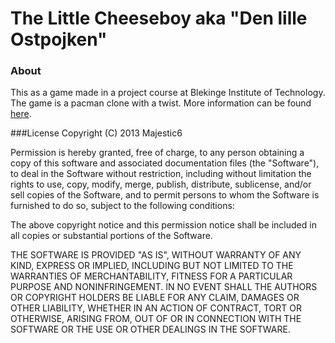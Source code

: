 # The Little Cheeseboy aka "Den lille Ostpojken"
### About
This as a game made in a project course at Blekinge Institute of Technology. The game is a pacman clone with a twist. More information can be found [here](http://www.indiedb.com/games/the-little-cheese-boy).

###License
Copyright (C) 2013 Majestic6

Permission is hereby granted, free of charge, to any person obtaining a copy of this software and associated documentation files (the "Software"), to deal in the Software without restriction, including without limitation the rights to use, copy, modify, merge, publish, distribute, sublicense, and/or sell copies of the Software, and to permit persons to whom the Software is furnished to do so, subject to the following conditions:

The above copyright notice and this permission notice shall be included in all copies or substantial portions of the Software.

THE SOFTWARE IS PROVIDED "AS IS", WITHOUT WARRANTY OF ANY KIND, EXPRESS OR IMPLIED, INCLUDING BUT NOT LIMITED TO THE WARRANTIES OF MERCHANTABILITY, FITNESS FOR A PARTICULAR PURPOSE AND NONINFRINGEMENT. IN NO EVENT SHALL THE AUTHORS OR COPYRIGHT HOLDERS BE LIABLE FOR ANY CLAIM, DAMAGES OR OTHER LIABILITY, WHETHER IN AN ACTION OF CONTRACT, TORT OR OTHERWISE, ARISING FROM, OUT OF OR IN CONNECTION WITH THE SOFTWARE OR THE USE OR OTHER DEALINGS IN THE SOFTWARE.
